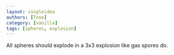 ```yaml
---
layout: singleidea
authors: [Tone]
category: [vanilla]
tags: [spheres, explosion]
---
```

All spheres should explode in a 3x3 explosion like gas spores do.
